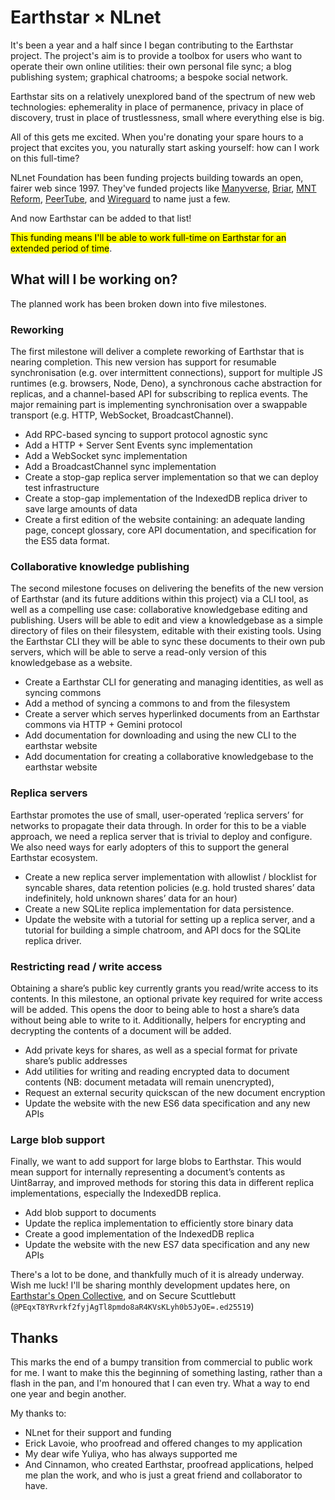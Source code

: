 # Earthstar × NLnet

It's been a year and a half since I began contributing to the Earthstar project.
The project's aim is to provide a toolbox for users who want to operate their
own online utilities: their own personal file sync; a blog publishing system;
graphical chatrooms; a bespoke social network.

Earthstar sits on a relatively unexplored band of the spectrum of new web
technologies: ephemerality in place of permanence, privacy in place of
discovery, trust in place of trustlessness, small where everything else is big.

All of this gets me excited. When you're donating your spare hours to a project
that excites you, you naturally start asking yourself: how can I work on this
full-time?

NLnet Foundation has been funding projects building towards an open, fairer web
since 1997. They've funded projects like [Manyverse](http://manyver.se),
[Briar](https://briarproject.org), [MNT Reform](https://mntre.com),
[PeerTube](https://joinpeertube.org), and [Wireguard](https://www.wireguard.com)
to name just a few.

And now Earthstar can be added to that list!

<mark>This funding means I'll be able to work full-time on Earthstar for an
extended period of time</mark>.

## What will I be working on?

The planned work has been broken down into five milestones.

### Reworking

The first milestone will deliver a complete reworking of Earthstar that is
nearing completion. This new version has support for resumable synchronisation
(e.g. over intermittent connections), support for multiple JS runtimes (e.g.
browsers, Node, Deno), a synchronous cache abstraction for replicas, and a
channel-based API for subscribing to replica events. The major remaining part is
implementing synchronisation over a swappable transport (e.g. HTTP, WebSocket,
BroadcastChannel).

- Add RPC-based syncing to support protocol agnostic sync
- Add a HTTP + Server Sent Events sync implementation
- Add a WebSocket sync implementation
- Add a BroadcastChannel sync implementation
- Create a stop-gap replica server implementation so that we can deploy test
  infrastructure
- Create a stop-gap implementation of the IndexedDB replica driver to save large
  amounts of data
- Create a first edition of the website containing: an adequate landing page,
  concept glossary, core API documentation, and specification for the ES5 data
  format.

### Collaborative knowledge publishing

The second milestone focuses on delivering the benefits of the new version of
Earthstar (and its future additions within this project) via a CLI tool, as well
as a compelling use case: collaborative knowledgebase editing and publishing.
Users will be able to edit and view a knowledgebase as a simple directory of
files on their filesystem, editable with their existing tools. Using the
Earthstar CLI they will be able to sync these documents to their own pub
servers, which will be able to serve a read-only version of this knowledgebase
as a website.

- Create a Earthstar CLI for generating and managing identities, as well as
  syncing commons
- Add a method of syncing a commons to and from the filesystem
- Create a server which serves hyperlinked documents from an Earthstar commons
  via HTTP + Gemini protocol
- Add documentation for downloading and using the new CLI to the earthstar
  website
- Add documentation for creating a collaborative knowledgebase to the earthstar
  website

### Replica servers

Earthstar promotes the use of small, user-operated ‘replica servers’ for
networks to propagate their data through. In order for this to be a viable
approach, we need a replica server that is trivial to deploy and configure. We
also need ways for early adopters of this to support the general Earthstar
ecosystem.

- Create a new replica server implementation with allowlist / blocklist for
  syncable shares, data retention policies (e.g. hold trusted shares’ data
  indefinitely, hold unknown shares’ data for an hour)
- Create a new SQLite replica implementation for data persistence.
- Update the website with a tutorial for setting up a replica server, and a
  tutorial for building a simple chatroom, and API docs for the SQLite replica
  driver.

### Restricting read / write access

Obtaining a share’s public key currently grants you read/write access to its
contents. In this milestone, an optional private key required for write access
will be added. This opens the door to being able to host a share’s data without
being able to write to it. Additionally, helpers for encrypting and decrypting
the contents of a document will be added.

- Add private keys for shares, as well as a special format for private share’s
  public addresses
- Add utilities for writing and reading encrypted data to document contents (NB:
  document metadata will remain unencrypted),
- Request an external security quickscan of the new document encryption
- Update the website with the new ES6 data specification and any new APIs

### Large blob support

Finally, we want to add support for large blobs to Earthstar. This would mean
support for internally representing a document’s contents as Uint8array, and
improved methods for storing this data in different replica implementations,
especially the IndexedDB replica.

- Add blob support to documents
- Update the replica implementation to efficiently store binary data
- Create a good implementation of the IndexedDB replica
- Update the website with the new ES7 data specification and any new APIs

There's a lot to be done, and thankfully much of it is already underway. Wish me
luck! I'll be sharing monthly development updates here, on
[Earthstar's Open Collective](https://opencollective.com/earthstar), and on
Secure Scuttlebutt (`@PEqxT8YRvrkf2fyjAgTl8pmdo8aR4KVsKLyh0b5JyOE=.ed25519`)

## Thanks

This marks the end of a bumpy transition from commercial to public work for me.
I want to make this the beginning of something lasting, rather than a flash in
the pan, and I'm honoured that I can even try. What a way to end one year and
begin another.

My thanks to:

- NLnet for their support and funding
- Erick Lavoie, who proofread and offered changes to my application
- My dear wife Yuliya, who has always supported me
- And Cinnamon, who created Earthstar, proofread applications, helped me plan
  the work, and who is just a great friend and collaborator to have.
